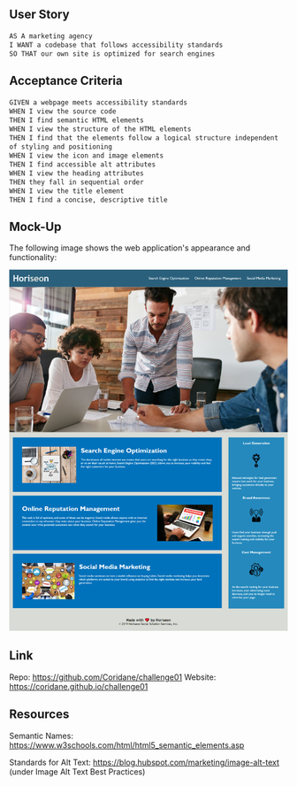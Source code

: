 ## User Story

```
AS A marketing agency
I WANT a codebase that follows accessibility standards
SO THAT our own site is optimized for search engines
```

## Acceptance Criteria

```
GIVEN a webpage meets accessibility standards
WHEN I view the source code
THEN I find semantic HTML elements
WHEN I view the structure of the HTML elements
THEN I find that the elements follow a logical structure independent of styling and positioning
WHEN I view the icon and image elements
THEN I find accessible alt attributes
WHEN I view the heading attributes
THEN they fall in sequential order
WHEN I view the title element
THEN I find a concise, descriptive title
```

## Mock-Up

The following image shows the web application's appearance and functionality:

![The Horiseon webpage includes a header with the company name and navigation bar; a background image below the header, a section of three articles below the background image, an aside of three articles on the right, and a footer.](assets/ch01demo.png)

## Link

Repo: https://github.com/Coridane/challenge01
Website: https://coridane.github.io/challenge01

## Resources

Semantic Names: https://www.w3schools.com/html/html5_semantic_elements.asp

Standards for Alt Text: https://blog.hubspot.com/marketing/image-alt-text (under Image Alt Text Best Practices) 